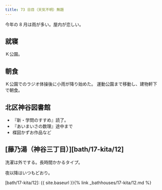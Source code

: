 ```yaml
---
title: 73 日目（天気不明）無題
---
```


今年の 8 月は雨が多い。屋内が恋しい。

## 就寝

Ｋ公園。

## 朝食

Ｋ公園でのラジオ体操後に小雨が降り始めた。
運動公園まで移動し、建物軒下で朝食。

## 北区神谷図書館

* 『新・学問のすすめ』読了。
* 『あいまいさの数理』途中まで
* 楳図かずお作品など

## [藤乃湯（神谷三丁目）][bath/17-kita/12]

洗濯は外でする。長時間かかるタイプ。

夜以降はいつもどおり。

[bath/17-kita/12]: {{ site.baseurl }}{% link _bathhouses/17-kita/12.md %}
